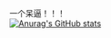 一个呆逼！！！  
[![Anurag's GitHub stats](https://github-readme-stats.vercel.app/api?username=KatzkeQingmu)](https://github.com/anuraghazra/github-readme-stats)






<!--
**KatzkeQingmu/KatzkeQingmu** is a ✨ _special_ ✨ repository because its `README.md` (this file) appears on your GitHub profile.

Here are some ideas to get you started:

- 🔭 I’m currently working on ...
- 🌱 I’m currently learning ...
- 👯 I’m looking to collaborate on ...
- 🤔 I’m looking for help with ...
- 💬 Ask me about ...
- 📫 How to reach me: ...
- 😄 Pronouns: ...
- ⚡ Fun fact: ...
-->
